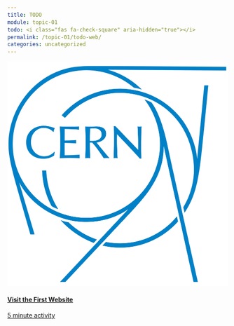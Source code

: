 ```yaml
---
title: TODO
module: topic-01
todo: <i class="fas fa-check-square" aria-hidden="true"></i>
permalink: /topic-01/todo-web/
categories: uncategorized
---
```


<div class="row text-center">
  <div class="col-lg-4">
    <div class="bs-component">
      <div class="list-group">
        <a href="http://line-mode.cern.ch/www/hypertext/WWW/TheProject.html" target="_blank" class="list-group-item hw-item">
          <img class="icon-hw" src="../img/hw-icon-cern.png" />
          <h4 class="list-group-item-heading">Visit the First Website</h4>
          <div class="divider-hw"></div>
          <p class="list-group-item-text"><i class="far fa-clock" aria-hidden="true"></i> 5 minute activity</p>
        </a>
      </div>
    </div>
  </div>
</div>
